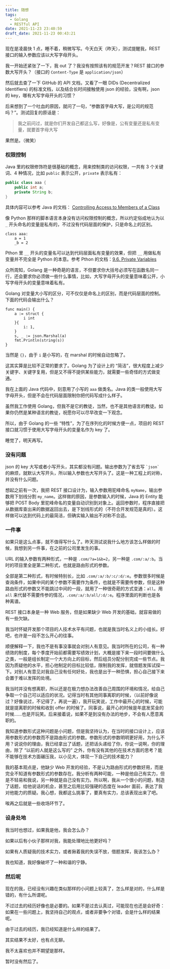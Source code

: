 ```yaml
---
title: 随想
tags:
  - Golang
  - RESTful API
date: 2021-11-23 23:40:59
draft_date: 2021-11-23 00:43:21
---
```



现在是凌晨快 1 点，睡不着，稍微写写。今天白天（昨天），测试提醒我，REST 接口的输入参数应该以大写字母开头。

我一开始还紧张了一下，我 out 了？我没有按照该有的规范开发？REST 接口的参数大写开头？（接口的 `Content-Type` 是 `application/json`）

然后就去查了一下 GitHub 的 API 文档，又看了一眼 DIDs (Decentralized Identifiers) 的标准文档，以及结合长时间接触使用 json 的经验，没有啊，json 的 key，哪有大写字母开头的习惯？

后来想到了一个吐血的原因，就问了一句，“参数首字母大写，是公司的规范吗？”。测试回复的原话是：

> 我之前问过，就是你们开发自己都这么写，好像是，公有变量还是私有变量，就要首字母大写

果然是。（微笑）

### 权限控制

Java 里的权限修饰符是很基础的概念，用来控制类的访问权限，一共有 3 个关键词、4 种情况，比如 `public` 表示公开，`private` 表示私有：

``` Java
public class aaa {
    public int a;
    private String b;
}
```

具体内容可以参考 Java 的文档： [Controlling Access to Members of a Class](https://docs.oracle.com/javase/tutorial/java/javaOO/accesscontrol.html)

像 Python 那样的脚本语言本身没有访问权限控制的概念，所以约定俗成地认为以 `_` 开头命名的变量是私有的，不过没有代码层面的保护，只是命名上的区别。

```
class aaa:
    a = 1
    _b = 2
```

Pthon 里 `__` 开头的变量名可以达到代码层面私有变量的效果，但把 `__` 用做私有变量并不完全是 Python 的本意。参考 Pthon 的文档：[9.6. Private Variables](https://docs.python.org/3/tutorial/classes.html#private-variables)

众所周知，Golang 是一种奇葩的语言，不但要求你大括号必须写在函数名同一行，还会要求你必须做一些什么事情，比如，大写字母开头的变量意味着公开，小写字母开头的变量意味着私有。

Golang 对变量大小写的区分，可不仅仅是命名上的区别，而是代码层面的控制。下面的代码会输出什么？

``` Golang
func main() {
	a := struct {
		i int
	}{
		i: 1,
	}
	s, _ := json.Marshal(a)
	fmt.Println(string(s))
}
```

当然是 `{}`，由于 `i` 是小写的，在 marshal 的时候自动忽略了。

这其实算是比较不正常的要求了。Golang 为了设计上的 “简洁”，很大程度上减少关键字、关键字复用，但是又不得不提供某些能力，就需要一些奇怪的方式做变通。 

我在上面的 Java 代码中，刻意用了小写的 `aaa` 做类名。Java 的类一般使用大写字母开头，但是不会在代码层面限制你把代码写成什么样子。

虽然我工作使用 Golang，但我不是它的教徒，当然，也不是其他语言的教徒。如果你仍然是某种语言的教徒，祝愿你可以尽早改变一下观念。

所以，由于 Golang 的一些 “特性”，为了在序列化的时候方便一点，项目的 REST 接口就习惯于使用大写字母开头的变量名作为 key 了。

睡觉了，明天再写。

### 没有问题

json 的 key 大写或者小写开头，其实都没有问题。输出参数为了省去写 <code>\`json\`</code> 的麻烦，就默认大写开头，所以输入参数也大写开头了。这是一种工程上的对称，并没有什么问题。

想起之前有一次，我把 REST 接口设计为，输入参数用驼峰命名 `myName`，输出参数用下划线分割 `my_name`。这样做的原因，是参数输入的时候，Java 的 Entity 能够把 POST Body 里驼峰命名的变量自动识别到对象上。返回参数时，程序直接把从数据库查出来的数据返回出去，是下划线形式的（不符合开发规范是真的）。这样做可以达到代码上的最简洁，但确实输入输出不对称不合适。

### 一件事

如果只是这么点事，就不值得写什么了。昨天测试说我什么地方该怎么样做的时候，我想到另一件事，在之前的公司里发生的事。

URL 的输入参数有两种形式，一种是 `.com/?a=1&b=2`，另一种是 `.com/:a/:b`。当时的项目里全是第二种形式，也就是路由形式的参数。

全部是第二种形式，有时候特别长，比如 `.com/:a/:b/:c/:d/:e`。参数很多时候是查询条件，如果中间的某个参数不需要作为条件，也就是不需要传参数，但是这种路由形式的参数又不能跳过中间的一段，就用了一种很奇葩的方式变通：`all`。用 `all` 来代替不需要传参的情况，`.com/:a/:b/all/:d/:e`。程序里面的判断也是各种离谱。

REST 接口本身是一种 Web 服务，但是如果缺少 Web 开发的基础，就容易做的有一些欠缺。

我当时怀疑开发那个项目的人技术水平有问题，也就是我当时名义上的小组长。好吧，也许是一段不怎么开心的往事。

顺便解释一下，我也不是有事没事就会对别人有意见。我当时所在的公司，有一种绩效的制度，每个季度开始前都需要写绩效计划，大概是接下来一段时间要做什么之类，一般是组长制定一个大方向上的目标，然后组员分配分别完成一些节点。我因为质疑他的水平，担心他制定的目标比较低，限制我的发挥，就借题发挥试探一下。对别人有意见对我自己没有任何好处，我也是出于一种恐惧，担心自己接下来会置于难以发挥的处境。

我当时并没有想离职，所以还是在极力想办法改善自己周围的环境和情况，给自己争取一个自己可以适应的状况。记得当时有其他同事离职的时候，（以前好像说过？好像说过，不记得了，再说一遍），我开玩笑说，工作中最开心的时候，可能就是提离职的时候和收到 offer 的时候了。同事说，最开心的时候是年底发奖金的时候……也是开玩笑。后来接着说，如果不是到没有办法的地步，不会有人愿意离职的。

我知道参数形式这种问题是小问题，但是我坚持认为，在当时的接口设计上，应该用参数形式的参数而不是路由形式的参数。参数形式的参数明明更好用，为什么不用？说说你的理由，我已经拿出了话题，还把话头递给了你，你说一说啊，你的理由，除了 “以前的人就是这么写的” 之外，你有没有其他的在技术方面的思考？能不能够在技术方面碾压我，以小见大，体现一下自己的技术能力？

我的基本观点是，他缺少 Web 开发的经验，不是认为路由形式的参数好用，而是完全不知道有参数形式的参数存在。我分析有两种可能，一种是他自己有实力，但是不轻易和我说，另一种就是自己没有实力。所以啊，我从一个很小的问题，制造了话题，给他说话的机会，甚至之后用比较强硬的态度在 leader 面前，表达了我对他能力的质疑。我心想，我都这么挑事了，要真有实力，总该表现出来了吧。

唉再之后就是一些收场环节了。

### 设身处地

我当时也想过，如果我是他，我会怎么办？

如果以后有小伙子那样对我，我能处理地比他更好吗？

如果有人质疑我的技术实力，或者揪着我的失误不放，借题发挥，我该怎么办？

我也知道，我好像破坏了一种和谐的宁静。

### 然后呢

现在的我，已经没有兴趣在类似那样的小问题上较真了，怎么样是对的，什么样是错的，有什么所谓呢。

不过过去的经历好像也是必要的。如果不是过去认真过，可能现在也还是会好奇：如果在一些问题上，我坚持自己的观点，或者非要争个对错，会是什么样的结果呢。

由于过去的经历，我已经知道是什么样的结果了。

其实结果不太好，也有点无聊。

我不太喜欢也并不期望是那样。

暂时没有然后了。

